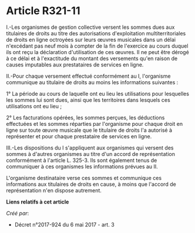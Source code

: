 # Article R321-11

I.-Les organismes de gestion collective versent les sommes dues aux titulaires de droits au titre des autorisations
d'exploitation multiterritoriales de droits en ligne octroyées sur leurs œuvres musicales dans un délai n'excédant pas neuf
mois à compter de la fin de l'exercice au cours duquel ils ont reçu la déclaration d'utilisation de ces œuvres. Il ne peut
être dérogé à ce délai et à l'exactitude du montant des versements qu'en raison de causes imputables aux prestataires de
services en ligne.

II.-Pour chaque versement effectué conformément au I, l'organisme communique au titulaire de droits au moins les informations
suivantes :

1° La période au cours de laquelle ont eu lieu les utilisations pour lesquelles les sommes lui sont dues, ainsi que les
territoires dans lesquels ces utilisations ont eu lieu ;

2° Les facturations opérées, les sommes perçues, les déductions effectuées et les sommes réparties par l'organisme pour
chaque droit en ligne sur toute œuvre musicale que le titulaire de droits l'a autorisé à représenter et pour chaque
prestataire de services en ligne.

III.-Les dispositions du I s'appliquent aux organismes qui versent des sommes à d'autres organismes au titre d'un accord de
représentation conformément à l'article L. 325-3. Ils sont également tenus de communiquer à ces organismes les informations
prévues au II.

L'organisme destinataire verse ces sommes et communique ces informations aux titulaires de droits en cause, à moins que
l'accord de représentation n'en dispose autrement.

**Liens relatifs à cet article**

_Créé par_:

  - Décret n°2017-924 du 6 mai 2017 - art. 3

